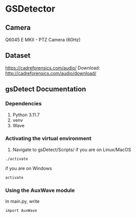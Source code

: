 # GSDetector

## Camera
Q6045 E MKII - PTZ Camera (60Hz)

## Dataset
https://cadreforensics.com/audio/
Download: http://cadreforensics.com/audio/download/

## gsDetect Documentation

### Dependencies
1. Python 3.11.7
2. venv
3. Wave

### Activating the virtual environment
1. Navigate to gsDetect/Scripts/
if you are on Linux/MacOS
```
./activate
```
if you are on Windows
```
activate
```
### Using the AuxWave module
In main.py, write
```
import AuxWave
```
